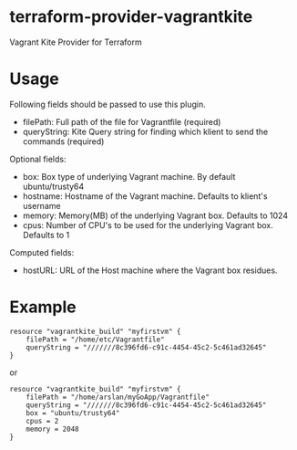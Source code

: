 # terraform-provider-vagrantkite
Vagrant Kite Provider for Terraform

# Usage

Following fields should be passed to use this plugin.

- filePath: Full path of the file for Vagrantfile (required)
- queryString: Kite Query string for finding which klient to send the commands (required)

Optional fields:

- box: Box type of underlying Vagrant machine. By default ubuntu/trusty64
- hostname: Hostname of the Vagrant machine. Defaults to klient's username
- memory: Memory(MB) of the underlying Vagrant box. Defaults to 1024
- cpus: Number of CPU's to be used for the underlying Vagrant box. Defaults to 1

Computed fields:

- hostURL: URL of the Host machine where the Vagrant box residues.

# Example

```
resource "vagrantkite_build" "myfirstvm" {
    filePath = "/home/etc/Vagrantfile"
    queryString = "///////8c396fd6-c91c-4454-45c2-5c461ad32645"
}
```

or

```
resource "vagrantkite_build" "myfirstvm" {
    filePath = "/home/arslan/myGoApp/Vagrantfile"
    queryString = "///////8c396fd6-c91c-4454-45c2-5c461ad32645"
	box = "ubuntu/trusty64"
	cpus = 2
	memory = 2048
}
```
